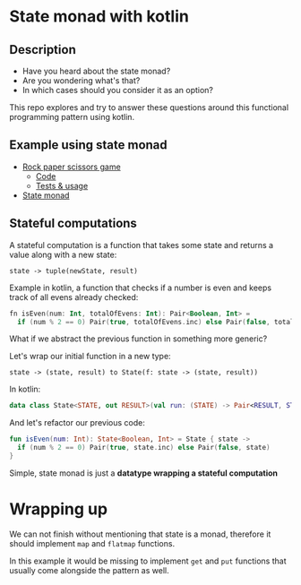 # State monad with kotlin

## Description

- Have you heard about the state monad? 
- Are you wondering what's that? 
- In which cases should you consider it as an option? 

This repo explores and try to answer these questions around this functional programming pattern using kotlin.

## Example using state monad

- [Rock paper scissors game](https://en.wikipedia.org/wiki/Rock_paper_scissors) 
  - [Code](src/main/kotlin/example/RockPaperScissors.kt)
  - [Tests & usage](src/test/kotlin/example/RockPaperScissorsTest.kt)
- [State monad](src/main/kotlin/statemonad/State.kt)


## Stateful computations

A stateful computation is a function that takes some state and returns a value along with a new state:

`state -> tuple(newState, result)`

Example in kotlin, a function that checks if a number is even and keeps track of all evens already checked:

```kotlin
fn isEven(num: Int, totalOfEvens: Int): Pair<Boolean, Int> = 
  if (num % 2 == 0) Pair(true, totalOfEvens.inc) else Pair(false, totalOfEvens) 
```

What if we abstract the previous function in something more generic?

Let's wrap our initial function in a new type:

```shell
state -> (state, result) to State(f: state -> (state, result))
```

In kotlin:

```kotlin
data class State<STATE, out RESULT>(val run: (STATE) -> Pair<RESULT, STATE>)
```

And let's refactor our previous code:

```kotlin
fun isEven(num: Int): State<Boolean, Int> = State { state -> 
  if (num % 2 == 0) Pair(true, state.inc) else Pair(false, state)
}
```

Simple, state monad is just a **datatype wrapping a stateful computation**

# Wrapping up

We can not finish without mentioning that state is a monad, therefore it should implement `map` and `flatmap` functions.

In this example it would be missing to implement `get` and `put` functions that usually come alongside the pattern as well.
